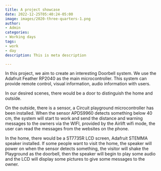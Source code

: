 ```yaml
---
title: A project showcase
date: 2022-12-25T05:40:24-05:00
image: images/2020-three-quarters-1.png
author:
- Admin
categories:
- Working days
tags:
- work
- day
description: This is meta description

---
```

In this project, we aim to create an interesting Doorbell system. We use the Adafruit Feather RP2040 as the main microcontroller. This system can provide remote control, visual information, audio information with users.

In our desired scenes, there would be a door to distinguish the home and outside.

On the outside, there is a sensor, a Circuit playground microcontroller has been installed. When the sensor APDS9960 detects something below 40 cm, the system will start to work and send the distance and warning messages to the owners via the WIFI, provided by the Airlift wifi mode, the user can read the messages from the websites on the phone.

In the home, there would be a ST7735R LCD screen, Adafruit STEMMA speaker installed. If some people want to visit the home, the speaker will power on when the sensor detects something, the visitor will shake the Playground as the doorbell, then the speaker will begin to play some audio and the LCD will display some pictures to give some messages to the owner.